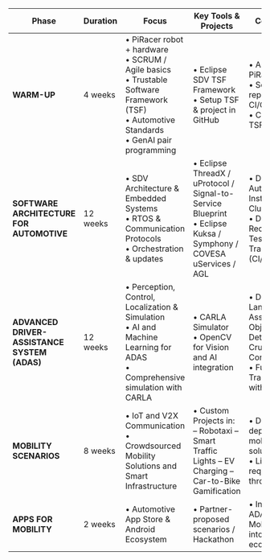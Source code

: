 | Phase                                        | Duration | Focus                                                                                                                                              | Key Tools & Projects                                                                                               | Core Skills                                                                                      |
| -------------------------------------------- | -------- | -------------------------------------------------------------------------------------------------------------------------------------------------- | ------------------------------------------------------------------------------------------------------------------ | ------------------------------------------------------------------------------------------------ |
| **WARM-UP**                                  | 4 weeks  | • PiRacer robot + hardware<br>• SCRUM / Agile basics<br>• Trustable Software Framework (TSF)<br>• Automotive Standards<br>• GenAI pair programming | • Eclipse SDV TSF Framework<br>• Setup TSF & project in GitHub                                                     | • Assemble PiRacer<br>• Setup repository & CI/CD<br>• Configure TSF in GitHub                    |
| **SOFTWARE ARCHITECTURE FOR AUTOMOTIVE**     | 12 weeks | • SDV Architecture & Embedded Systems<br>• RTOS & Communication Protocols<br>• Orchestration & updates                                             | • Eclipse ThreadX / uProtocol / Signal-to-Service Blueprint<br>• Eclipse Kuksa / Symphony / COVESA uServices / AGL | • Design an Automotive Instrument Cluster<br>• Define Requirements, Tests & Traceability (CI/CD) |
| **ADVANCED DRIVER-ASSISTANCE SYSTEM (ADAS)** | 12 weeks | • Perception, Control, Localization & Simulation<br>• AI and Machine Learning for ADAS<br>• Comprehensive simulation with CARLA                    | • CARLA Simulator<br>• OpenCV for Vision and AI integration                                                        | • Develop Lane Keep Assist / Object Detection / Cruise Control<br>• Full Traceability with TSF   |
| **MOBILITY SCENARIOS**                       | 8 weeks  | • IoT and V2X Communication<br>• Crowdsourced Mobility Solutions and Smart Infrastructure                                                          | • Custom Projects in:<br>  – Robotaxi  – Smart Traffic Lights  – EV Charging  – Car-to-Bike Gamification           | • Design & deploy a mobility solution<br>• Link tests + requirements through TSF                 |
| **APPS FOR MOBILITY**                        | 2 weeks  | • Automotive App Store & Android Ecosystem                                                                                                         | • Partner-proposed scenarios / Hackathon                                                                           | • Integrate ADAS and Mobility apps into SEA ME ecosystem                                         |
